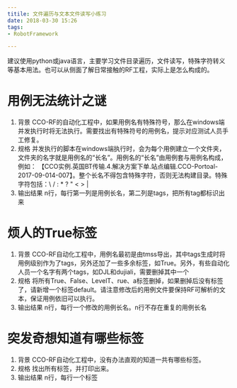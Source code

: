 ```yaml
---
titile: 文件遍历与文本文件读写小练习
date: 2018-03-30 15:26
tags:
- RobotFramework

---
```

建议使用python或java语言，主要学习文件目录遍历，文件读写，特殊字符转义等基本用法。也可以从侧面了解日常接触的RF工程，实际上是怎么构成的。

# 用例无法统计之谜 
1. 背景
CCO-RF的自动化工程中，如果用例名有特殊符号，那么在windows端并发执行时将无法执行。需要找出有特殊符号的用例名，提示对应测试人员手工修复。
2. 规格
并发执行的脚本在windows端执行时，会为每个用例建立一个文件夹，文件夹的名字就是用例名的“长名”。用例名的“长名”由用例套与用例名构成，例如：	【CCO实例.英国BT传输.4.解决方案下单.站点编辑.CCO-Portoal-2017-09-014-007】。整个长名不得包含特殊字符，否则无法构建目录。特殊字符包括：\ / : * ? " < > |
3. 输出结果
n行，每行第一列是用例长名，第二列是tags，把所有tag都标识出来

# 烦人的True标签
1. 背景
CCO-RF自动化工程中，用例名最初是由tmss导出，其中tags生成时将用例级别作为了tags，另外还加了一些多余标签，如True。另外，有些自动化人员一个名字有两个tags，如DJL和dujiali，需要删掉其中一个
2. 规格
将所有True、False、LevelT、rue、a标签删掉，如果删掉后没有标签了，请新增一个标签default。请注意修改后的用例文件要保持RF可解析的文本，保证用例依旧可以执行。
3. 输出结果
n行，每行一个修改的用例长名。n行不存在重复的用例长名

# 突发奇想知道有哪些标签
1. 背景
CCO-RF自动化工程中，没有办法直观的知道一共有哪些标签。
2. 规格
找出所有标签，并打印出来。
3. 输出结果
n行，每行一个标签
